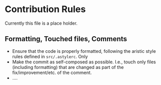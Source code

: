 # Contribution Rules

Currently this file is a place holder.

## Formatting, Touched files, Comments
- Ensure that the code is properly formatted, following the aristic style rules defined in `src/.astylerc`. Only 
- Make the commit as self-composed as possible. I.e., touch only files (including formatting) that are changed as part of the fix/improvement/etc. of the comment.
- ....